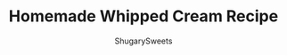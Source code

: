 ---
layout: ../../layouts/MarkdownPostLayout.astro
title: Homemade Whipped Cream Recipe
author: ShugarySweets
pubDate: 2019-11-09
description: "Learn how to make whipped cream with this easy, versatile homemade whipped cream recipe. 3 simple ingredients are all you need!"
image_url: https://www.shugarysweets.com/wp-content/uploads/2019/11/homemade-whipped-cream-1.jpg
tags: ["Basics","American"]
calories: 57
protein: 0
carbohydrates: 2
fats: 5
fiber: 0
ingredients: ["1 cup heavy whipping cream","3 Tbsp powdered sugar","1/2 tsp vanilla extract"]
serves: 16
time: "5 minutes"
prepTime: "5 minutes"
instructions: ["Start by chilling your mixing bowl. While this isn't 100% needed, it does help the whipped cream set up quicker and stay set longer! If you don't have time to chill the bowl, toss some ice cubes into it, swirl for a minute and dry the bowl.","Add heavy whipping cream, powdered sugar, and vanilla extract to the bowl. Attach to electric mixer and beat on medium high for several minutes until peaks form.","Use immediately or store covered with plastic wrap in refrigerator. It should remain fresh for about 3-4 days."]
nutrition: ["57 calories","2 grams carbohydrates","17 milligrams cholesterol","5 grams fat","0 grams fiber","0 grams protein","3 grams saturated fat","4 grams sodium","2 grams sugar","0 grams trans fat","2 grams unsaturated fat"]
---
